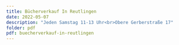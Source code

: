 ```yaml
---
title: Bücherverkauf In Reutlingen
date: 2022-05-07
description: "Jeden Samstag 11-13 Uhr<br>Obere Gerberstraße 17"
folder: pdf
pdf: buecherverkauf-in-reutlingen
---
```

